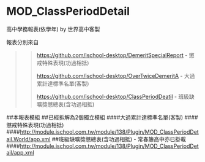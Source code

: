 ﻿# MOD_ClassPeriodDetail
高中學務報表(依學年) by 世界高中客製

報表分別來自

>>https://github.com/ischool-desktop/DemeritSpecialReport - 懲戒特殊表現(功過相抵)
>>
>>https://github.com/ischool-desktop/OverTwiceDemeritA - 大過累計達標準名單(客製)
>>
>>https://github.com/ischool-desktop/ClassPeriodDeatil - 班級缺曠獎懲總表(含功過相抵)

##本報表模組
##已經拆解為2個獨立模組
####大過累計達標準名單(客製)
####懲戒特殊表現(功過相抵)
####http://module.ischool.com.tw/module/138/Plugin/MOD_ClassPeriodDetail.World/app.xml
##班級缺曠獎懲總表(含功過相抵) - 常春籐高中亦已掛載
####http://module.ischool.com.tw/module/138/Plugin/MOD_ClassPeriodDetail/app.xml
